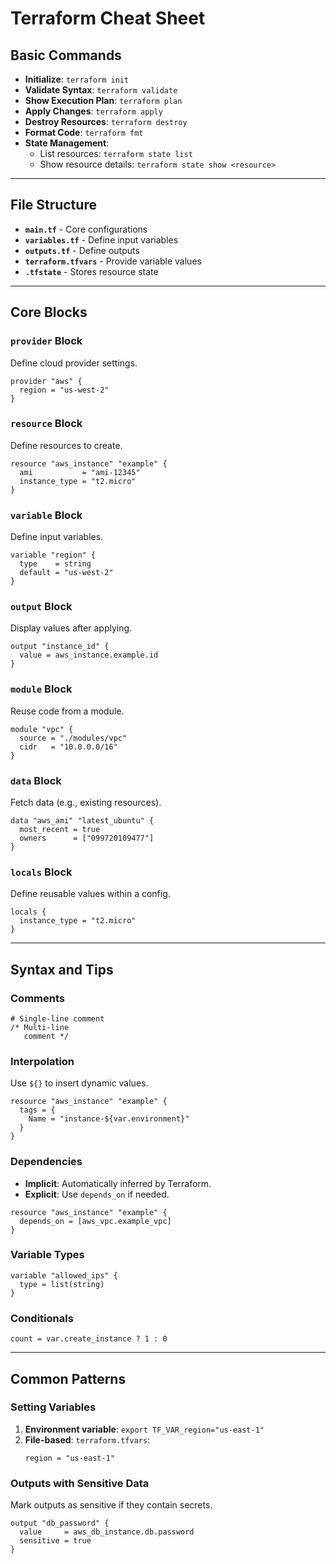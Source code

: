 # **Terraform Cheat Sheet**

## **Basic Commands**
- **Initialize**: `terraform init`
- **Validate Syntax**: `terraform validate`
- **Show Execution Plan**: `terraform plan`
- **Apply Changes**: `terraform apply`
- **Destroy Resources**: `terraform destroy`
- **Format Code**: `terraform fmt`
- **State Management**: 
  - List resources: `terraform state list`
  - Show resource details: `terraform state show <resource>`

---

## **File Structure**
- **`main.tf`** - Core configurations
- **`variables.tf`** - Define input variables
- **`outputs.tf`** - Define outputs
- **`terraform.tfvars`** - Provide variable values
- **`.tfstate`** - Stores resource state

---

## **Core Blocks**

### **`provider` Block**
Define cloud provider settings.
```hcl
provider "aws" {
  region = "us-west-2"
}
```

### **`resource` Block**
Define resources to create.
```hcl
resource "aws_instance" "example" {
  ami           = "ami-12345"
  instance_type = "t2.micro"
}
```

### **`variable` Block**
Define input variables.
```hcl
variable "region" {
  type    = string
  default = "us-west-2"
}
```

### **`output` Block**
Display values after applying.
```hcl
output "instance_id" {
  value = aws_instance.example.id
}
```

### **`module` Block**
Reuse code from a module.
```hcl
module "vpc" {
  source = "./modules/vpc"
  cidr   = "10.0.0.0/16"
}
```

### **`data` Block**
Fetch data (e.g., existing resources).
```hcl
data "aws_ami" "latest_ubuntu" {
  most_recent = true
  owners      = ["099720109477"]
}
```

### **`locals` Block**
Define reusable values within a config.
```hcl
locals {
  instance_type = "t2.micro"
}
```

---

## **Syntax and Tips**

### **Comments**
```hcl
# Single-line comment
/* Multi-line 
   comment */
```

### **Interpolation**
Use `${}` to insert dynamic values.
```hcl
resource "aws_instance" "example" {
  tags = {
    Name = "instance-${var.environment}"
  }
}
```

### **Dependencies**
- **Implicit**: Automatically inferred by Terraform.
- **Explicit**: Use `depends_on` if needed.
```hcl
resource "aws_instance" "example" {
  depends_on = [aws_vpc.example_vpc]
}
```

### **Variable Types**
```hcl
variable "allowed_ips" {
  type = list(string)
}
```

### **Conditionals**
```hcl
count = var.create_instance ? 1 : 0
```

---

## **Common Patterns**

### **Setting Variables**
1. **Environment variable**: `export TF_VAR_region="us-east-1"`
2. **File-based**: `terraform.tfvars`:
   ```hcl
   region = "us-east-1"
   ```

### **Outputs with Sensitive Data**
Mark outputs as sensitive if they contain secrets.
```hcl
output "db_password" {
  value     = aws_db_instance.db.password
  sensitive = true
}
```